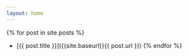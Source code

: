 ```yaml
---
layout: home
---
```


{% for post in site.posts %}
  - [{{ post.title }}]({{site.baseurl}}{{ post.url }})
{% endfor %}
